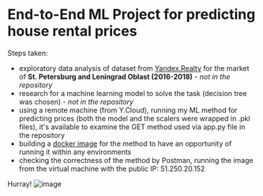 # End-to-End ML Project for predicting house rental prices
Steps taken:
- exploratory data analysis of dataset from [Yandex.Realty](https://realty.ya.ru/) for the market of **St. Petersburg and Leningrad Oblast (2016-2018)** - _not in the repository_
- research for a machine learning model to solve the task (decision tree was chosen) - _not in the repository_
- using a remote machine (from Y.Cloud), running my ML method for predicting prices (both the model and the scalers were wrapped in .pkl files), it's available to examine the GET method used via app.py file in the repository 
- building a [docker image](https://hub.docker.com/r/artrakh/e2e23_class_predictor) for the method to have an opportunity of running it within any environments
- checking the correctness of the method by Postman, running the image from the virtual machine with the public IP: 51.250.20.152

Hurray! ![image](https://github.com/ArtRakh/e2e23project/assets/114469896/b289d4d5-3a4f-4f12-acc1-57275de8944a)

